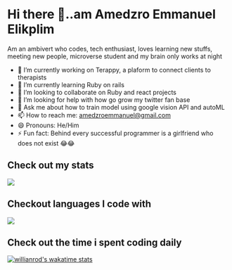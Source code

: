 # Hi there 👋..am Amedzro Emmanuel Elikplim
  Am an ambivert who codes, tech enthusiast, loves learning new stuffs, meeting new people, microverse student and my brain only works at night

- 🔭 I’m currently working on Terappy, a plaform to connect clients to therapists
- 🌱 I’m currently learning Ruby on rails
- 👯 I’m looking to collaborate on Ruby and react projects
- 🤔 I’m looking for help with how go grow my twitter fan base
- 💬 Ask me about how to train model using google vision API and autoML
- 📫 How to reach me: amedzroemmanuel@gmail.com
- 😄 Pronouns: He/Him
- ⚡ Fun fact: Behind every successful programmer is a girlfriend who does not exist 😂😂

## Check out my stats
<a href="https://github.com/anuraghazra/github-readme-stats">
  <img align="center" src="https://github-readme-stats.vercel.app/api?username=Amedzro-Elikplim&count_private=true&show_icons=true&theme=radical" />
</a>

## Checkout languages I code with
<a href="https://github.com/anuraghazra/convoychat">
  <img align="center" src="https://github-readme-stats.vercel.app/api/top-langs/?username=Amedzro-Elikplim&langs_count=10&layout=compact&theme=radical" />
</a>

## Check out the time i spent coding daily
[![willianrod's wakatime stats](https://github-readme-stats.vercel.app/api/wakatime?username=Amedzro_Elikplim&theme=radical)](https://github.com/anuraghazra/github-readme-stats)

